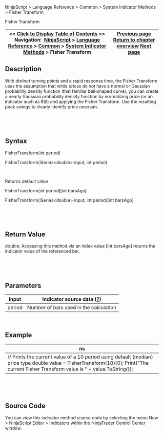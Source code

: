 ﻿


NinjaScript \> Language Reference \> Common \> System Indicator Methods \> Fisher Transform






















Fisher Transform







| \<\< [Click to Display Table of Contents](fisher_transform.md) \>\> **Navigation:**     [NinjaScript](ninjascript-1.md) \> [Language Reference](language_reference_wip-1.md) \> [Common](common-1.md) \> [System Indicator Methods](indicators-1.md) \> Fisher Transform | [Previous page](fibonacci_pivots-1.md) [Return to chapter overview](indicators-1.md) [Next page](forecast_oscillator_fosc-1.md) |
| --- | --- |











## Description


With distinct turning points and a rapid response time, the Fisher Transform uses the assumption that while prices do not have a normal or Gaussian probability density function (that familiar bell\-shaped curve), you can create a nearly Gaussian probability density function by normalizing price (or an indicator such as RSI) and applying the Fisher Transform. Use the resulting peak swings to clearly identify price reversals.


 


 


## Syntax


FisherTransform(int period)  

FisherTransform(ISeries\<double\> input, int period)


 


Returns default value  

FisherTransform(int period)\[int barsAgo]  

FisherTransform(ISeries\<double\> input, int period)\[int barsAgo]


 


 


## Return Value


double; Accessing this method via an index value \[int barsAgo] returns the indicator value of the referenced bar.


 


 


## Parameters




| input | Indicator source data ([?](valid_input_data_for_indicator-1.md)) |
| --- | --- |
| period | Number of bars used in the calculation |



 


## 


## Example




| ns |
| --- |
| // Prints the current value of a 10 period using default (median) price type double value \= FisherTransform(10)\[0]; Print("The current Fisher Transform value is " \+ value.ToString()); |



 


 


## Source Code


You can view this indicator method source code by selecting the menu New \> NinjaScript Editor \> Indicators within the NinjaTrader Control Center window.








